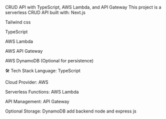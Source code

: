 CRUD API with TypeScript, AWS Lambda, and API Gateway
This project is a serverless CRUD API built with:
Next.js 

Tailwind css

TypeScript

AWS Lambda

AWS API Gateway

AWS DynamoDB (Optional for persistence)

🛠️ Tech Stack
Language: TypeScript

Cloud Provider: AWS

Serverless Functions: AWS Lambda

API Management: API Gateway

Optional Storage: DynamoDB add backend node and express js 
